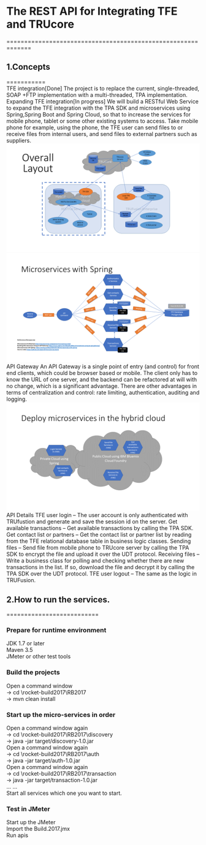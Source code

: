 # The REST API for Integrating TFE and TRUcore<br>
=============================================================<br>

## 1.Concepts<br>
===========<br>
TFE integration[Done]
The project is to replace the current, single-threaded, SOAP +FTP implementation with a multi-threaded, TPA implementation.
<br>
Expanding TFE integration[In progress]
We will build a RESTful Web Service to expand the TFE integration with the TPA SDK and microservices using Spring,Spring Boot and Spring Cloud, so that to increase the services for mobile phone, tablet or some other existing systems to access. Take mobile phone for example, using the phone, the TFE user can send files to or receive files from internal users, and send files to external partners such as suppliers.
![image](https://github.com/ShunyiChen/Build2017/blob/master/OverallLayout.png)
![image](https://github.com/ShunyiChen/Build2017/blob/master/MicroservicesWithSpring.png)
API Gateway
An API Gateway is a single point of entry (and control) for front end clients, which could be browser based or mobile. The client only has to know the URL of one server, and the backend can be refactored at will with no change, which is a significant advantage. There are other advantages in terms of centralization and control: rate limiting, authentication, auditing and logging.
![image](https://github.com/ShunyiChen/Build2017/blob/master/DeployMicroservicesInTheHybridCloud.png)
API Details
TFE user login – The user account is only authenticated with TRUfustion and generate and save the session id on the server.
Get available transactions – Get available transactions by calling the TPA SDK.
Get contact list or partners – Get the contact list or partner list by reading from the TFE relational database table in business logic classes.
Sending files – Send file from mobile phone to TRUcore server by calling the TPA SDK to encrypt the file and upload it over the UDT protocol.
Receiving files – Write a business class for polling and checking whether there are new transactions in the list. If so, download the file and decrypt it by calling the TPA SDK over the UDT protocol.
TFE user logout – The same as the logic in TRUFusion.<br>
## 2.How to run the services.<br>
==========================<br>
### Prepare for runtime environment<br>
JDK 1.7 or later<br>
Maven 3.5<br>
JMeter or other test tools<br>
### Build the projects<br>
Open a command window<br>
-> cd \rocket-build2017\RB2017<br>
-> mvn clean install<br>
### Start up the micro-services in order<br>
Open a command window again<br>
-> cd \rocket-build2017\RB2017\discovery<br>
-> java -jar target/discovery-1.0.jar<br>
Open a command window again<br>
-> cd \rocket-build2017\RB2017\auth<br>
-> java -jar target/auth-1.0.jar<br>
Open a command window again<br>
-> cd \rocket-build2017\RB2017\transaction<br>
-> java -jar target/transaction-1.0.jar<br>
... ...<br>
Start all services which one you want to start.<br>
### Test in JMeter<br>
Start up the JMeter<br>
Import the Build.2017.jmx<br>
Run apis<br>



